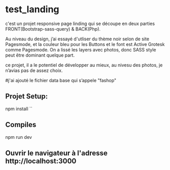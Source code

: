 # test_landing #

c'est un projet responsive page linding qui se découpe en deux parties FRONT(Bootstrap-sass-query) & BACK(Php).

Au niveau du design, j’ai essayé d'utliser du thème noir selon de site Pagesmode, et la couleur bleu pour les Buttons et le font est Active Grotesk comme Pagesmode. 
On a lissé les layers avec photos, donc SASS style peut être dominant quelque part.


 ce projet, il a le potentiel de développer au mieux, au nivesu des photos, je n’avias pas de assez choix.


#j'ai ajouté le fichier data base qui s’appele "fashop"


## Projet Setup:

npm install
``

## Compiles

npm run dev


## Ouvrir le navigateur à l'adresse http://localhost:3000
